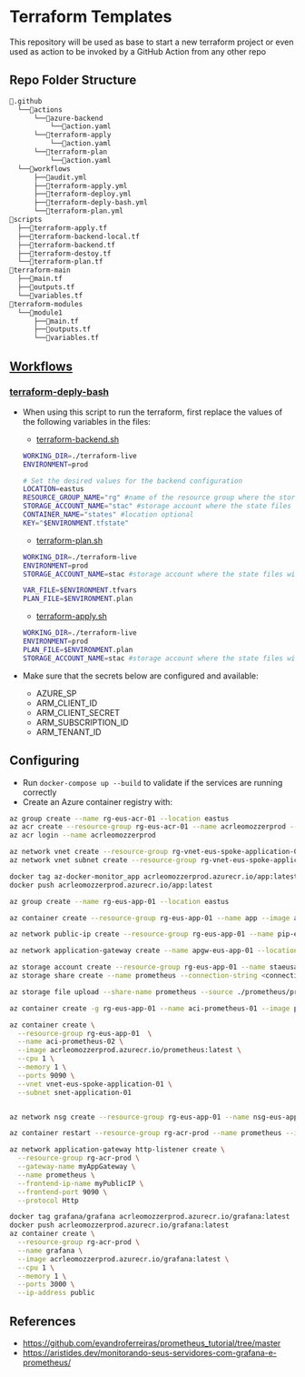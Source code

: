 # Terraform Templates
This repository will be used as base to start a new terraform project or even used as action to be invoked by a GitHub Action from any other repo

## Repo Folder Structure

```bash
📂.github
  └──📂actions
      └──📂azure-backend
          └──📜action.yaml
      └──📂terraform-apply
          └──📜action.yaml
      └──📂terraform-plan
          └──📜action.yaml
  └──📂workflows
      ├──📜audit.yml
      ├──📜terraform-apply.yml
      ├──📜terraform-deploy.yml
      ├──📜terraform-deply-bash.yml
      └──📜terraform-plan.yml
📂scripts
  ├──📜terraform-apply.tf
  ├──📜terraform-backend-local.tf
  ├──📜terraform-backend.tf
  ├──📜terraform-destoy.tf
  └──📜terraform-plan.tf
📂terraform-main
  ├──📜main.tf
  ├──📜outputs.tf
  └──📜variables.tf
📂terraform-modules
  └──📂module1
      ├──📜main.tf
      ├──📜outputs.tf
      └──📜variables.tf
```

## [Workflows](workflows)
### [terraform-deply-bash](.github/workflows/terraform-deply-bash.yml)
- When using this script to run the terraform, first replace the values of the following variables in the files:
  - [terraform-backend.sh](./scripts/terraform-backend.sh)
  ```bash
  WORKING_DIR=./terraform-live
  ENVIRONMENT=prod

  # Set the desired values for the backend configuration
  LOCATION=eastus
  RESOURCE_GROUP_NAME="rg" #name of the resource group where the storage account with the state files will be saved
  STORAGE_ACCOUNT_NAME="stac" #storage account where the state files will be saved
  CONTAINER_NAME="states" #location optional
  KEY="$ENVIRONMENT.tfstate"
  ```

  - [terraform-plan.sh](./scripts/terraform-plan.sh)
  ```bash
  WORKING_DIR=./terraform-live
  ENVIRONMENT=prod
  STORAGE_ACCOUNT_NAME=stac #storage account where the state files will be saved

  VAR_FILE=$ENVIRONMENT.tfvars
  PLAN_FILE=$ENVIRONMENT.plan
  ```

  - [terraform-apply.sh](./scripts/terraform-apply.sh)
  ```bash
  WORKING_DIR=./terraform-live
  ENVIRONMENT=prod
  PLAN_FILE=$ENVIRONMENT.plan
  STORAGE_ACCOUNT_NAME=stac #storage account where the state files will be saved
  ```
- Make sure that the secrets below are configured and available:
   - AZURE_SP
   - ARM_CLIENT_ID
   - ARM_CLIENT_SECRET
   - ARM_SUBSCRIPTION_ID
   - ARM_TENANT_ID

## Configuring
- Run `docker-compose up --build` to validate if the services are running correctly
- Create an Azure container registry with:
```bash
az group create --name rg-eus-acr-01 --location eastus
az acr create --resource-group rg-eus-acr-01 --name acrleomozzerprod --sku Basic
az acr login --name acrleomozzerprod

az network vnet create --resource-group rg-vnet-eus-spoke-application-01 --name vnet-eus-spoke-application-01
az network vnet subnet create --resource-group rg-vnet-eus-spoke-application-01 --vnet-name vnet-eus-spoke-application-01 --name snet-application-01 --address-prefixes 10.0.16.0/24

docker tag az-docker-monitor_app acrleomozzerprod.azurecr.io/app:latest
docker push acrleomozzerprod.azurecr.io/app:latest

az group create --name rg-eus-app-01 --location eastus

az container create --resource-group rg-eus-app-01 --name app --image acrleomozzerprod.azurecr.io/app:latest --cpu 1 --memory 1 --ports 8080 --vnet vnet-eus-spoke-application-01 --subnet snet-application-01 

az network public-ip create --resource-group rg-eus-app-01 --name pip-eus-apgw-01 --allocation-method Static

az network application-gateway create --name apgw-eus-app-01 --location eastus --resource-group rg-eus-app-01 --capacity 2 --sku Standard_v2 --http-settings-protocol http --public-ip-address pip-eus-apgw-01 --vnet-name vnet-eus-spoke-application-01 --subnet snet-apgw-01 --servers 10.0.0.4 --priority 100 --http-settings-port 8080

az storage account create --resource-group rg-eus-app-01 --name staeusapp --sku Standard_LRS --kind storagev2
az storage share create --name prometheus --connection-string <connection-string>

az storage file upload --share-name prometheus --source ./prometheus/prometheus.yml --path prometheus.yml --connection-string <connection-string>

az container create -g rg-eus-app-01 --name aci-prometheus-01 --image prom/prometheus:latest --command-line "cat /prometheus/prometheus.yml" --azure-file-volume-share-name prometheus --azure-file-volume-account-name staeusapp --azure-file-volume-account-key "<account-key>" --azure-file-volume-mount-path /prometheus/prometheus.yml

az container create \
  --resource-group rg-eus-app-01  \
  --name aci-prometheus-02 \
  --image acrleomozzerprod.azurecr.io/prometheus:latest \
  --cpu 1 \
  --memory 1 \
  --ports 9090 \
  --vnet vnet-eus-spoke-application-01 \
  --subnet snet-application-01 


az network nsg create --resource-group rg-eus-app-01 --name nsg-eus-app-01

az container restart --resource-group rg-acr-prod --name prometheus --image acrleomozzerprod.azurecr.io/prometheus:latest

az network application-gateway http-listener create \
  --resource-group rg-acr-prod \
  --gateway-name myAppGateway \
  --name prometheus \
  --frontend-ip-name myPublicIP \
  --frontend-port 9090 \
  --protocol Http

docker tag grafana/grafana acrleomozzerprod.azurecr.io/grafana:latest
docker push acrleomozzerprod.azurecr.io/grafana:latest
az container create \
  --resource-group rg-acr-prod \
  --name grafana \
  --image acrleomozzerprod.azurecr.io/grafana:latest \
  --cpu 1 \
  --memory 1 \
  --ports 3000 \
  --ip-address public
```

## References
- https://github.com/evandroferreiras/prometheus_tutorial/tree/master
- https://aristides.dev/monitorando-seus-servidores-com-grafana-e-prometheus/